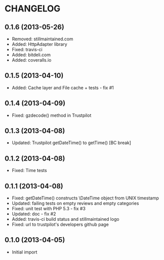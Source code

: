 CHANGELOG
=========

0.1.6 (2013-05-26)
-----------------

* Removed: stillmaintained.com
* Added: HttpAdapter library
* Fixed: travis-ci
* Added: bitdeli.com
* Added: coveralls.io


0.1.5 (2013-04-10)
------------------

* Added: Cache layer and File cache + tests - fix #1


0.1.4 (2013-04-09)
------------------

* Fixed: gzdecode() method in Trustpilot


0.1.3 (2013-04-08)
------------------

* Updated: Trustpilot getDateTime() to getTime() [BC break]


0.1.2 (2013-04-08)
------------------

* Fixed: Time tests


0.1.1 (2013-04-08)
------------------

* Fixed: getDateTime() constructs \DateTime object from UNIX timestamp
* Updated: failing tests on empty reviews and empty categories
* Fixed: unit test with PHP 5.3 - fix #3
* Updated: doc - fix #2
* Added: travis-ci build status and stillmaintained logo
* Fixed: url to trustpilot's developers github page


0.1.0 (2013-04-05)
------------------

* Initial import
